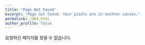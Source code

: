 ```yaml
---
title: "Page Not Found"
excerpt: "Page not found. Your pixels are in another canvas."
permalink: /404.html
author_profile: false
---
```


요청하신 페이지를 찾을 수 없습니다.

<script>
  var GOOG_FIXURL_LANG = 'en';
  var GOOG_FIXURL_SITE = 'https://yonghoon-kim-nhn.github.io'
</script>
<script src="https://linkhelp.clients.google.com/tbproxy/lh/wm/fixurl.js">
</script>